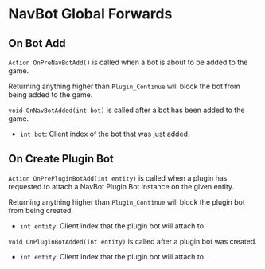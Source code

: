 # NavBot Global Forwards

## On Bot Add

`Action OnPreNavBotAdd()` is called when a bot is about to be added to the game. 

Returning anything higher than `Plugin_Continue` will block the bot from being added to the game.

`void OnNavBotAdded(int bot)` is called after a bot has been added to the game.

* `int bot`: Client index of the bot that was just added.

## On Create Plugin Bot

`Action OnPrePluginBotAdd(int entity)` is called when a plugin has requested to attach a NavBot Plugin Bot instance on the given entity.

Returning anything higher than `Plugin_Continue` will block the plugin bot from being created.

* `int entity`: Client index that the plugin bot will attach to.

`void OnPluginBotAdded(int entity)` is called after a plugin bot was created.

* `int entity`: Client index that the plugin bot will attach to.
